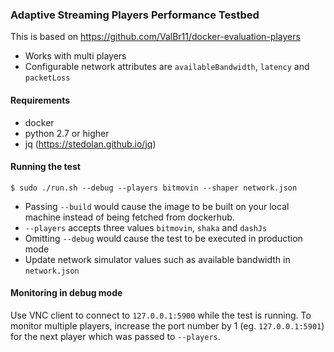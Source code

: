 ### Adaptive Streaming Players Performance Testbed
This is based on https://github.com/ValBr11/docker-evaluation-players
- Works with multi players
- Configurable network attributes are `availableBandwidth`, `latency` and `packetLoss`
 
#### Requirements
- docker
- python 2.7 or higher
- jq (https://stedolan.github.io/jq)

#### Running the test
```
$ sudo ./run.sh --debug --players bitmovin --shaper network.json
```
- Passing `--build` would cause the image to be built on your local machine instead of being fetched from dockerhub.
- `--players` accepts three values `bitmovin`, `shaka` and `dashJs`
- Omitting `--debug` would cause the test to be executed in production mode
- Update network simulator values such as available bandwidth in `network.json`

#### Monitoring in debug mode
Use VNC client to connect to `127.0.0.1:5900` while the test is running.
To monitor multiple players, increase the port number by 1 (eg. `127.0.0.1:5901`) for the next player which was passed to `--players`. 
